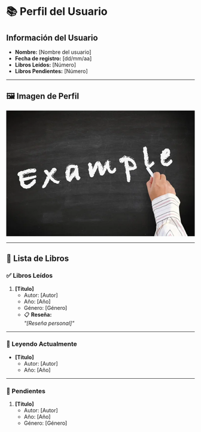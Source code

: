 # 📚 Perfil del Usuario

## Información del Usuario
- **Nombre:** [Nombre del usuario]
- **Fecha de registro:** [dd/mm/aa]
- **Libros Leídos:** [Número]
- **Libros Pendientes:** [Número]

---

## 🖼️ Imagen de Perfil
![Tu Imagen](example.jpg)

---

## 📖 Lista de Libros

### ✅ Libros Leídos
1. **[Título]**  
   - Autor: [Autor]  
   - Año: [Año]  
   - Género: [Género]  
   - 📋 **Reseña:**  
     _"[Reseña personal]"_

---

### 📘 Leyendo Actualmente
- **[Título]**  
  - Autor: [Autor]  
  - Año: [Año]  

---

### 📂 Pendientes
1. **[Título]**  
   - Autor: [Autor]  
   - Año: [Año]  
   - Género: [Género]  
